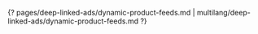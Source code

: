 {? pages/deep-linked-ads/dynamic-product-feeds.md | multilang/deep-linked-ads/dynamic-product-feeds.md ?}
